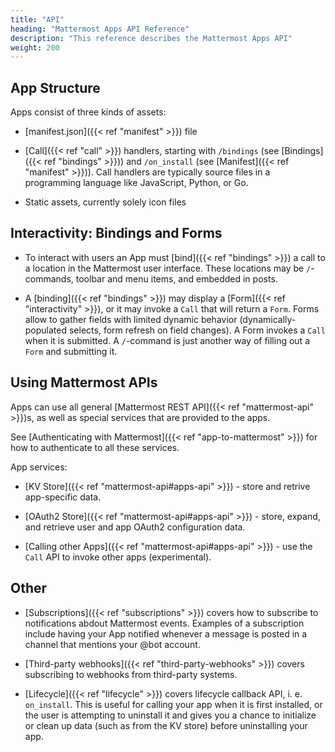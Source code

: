 ```yaml
---
title: "API"
heading: "Mattermost Apps API Reference"
description: "This reference describes the Mattermost Apps API"
weight: 200
---
```


## App Structure

Apps consist of three kinds of assets:

- [manifest.json]({{< ref "manifest" >}}) file

- [Call]({{< ref "call" >}}) handlers, starting with `/bindings` (see
  [Bindings]({{< ref "bindings" >}})) and `/on_install` (see
  [Manifest]({{< ref "manifest" >}})). Call handlers are typically source files
  in a programming language like JavaScript, Python, or Go.

- Static assets, currently solely icon files

## Interactivity: Bindings and Forms

- To interact with users an App must [bind]({{< ref "bindings" >}}) a call to a
  location in the Mattermost user interface. These locations may be
  `/`-commands, toolbar and menu items, and embedded in posts.

- A [binding]({{< ref "bindings" >}}) may display a [Form]({{< ref
  "interactivity" >}}), or it may invoke a `Call` that will return a `Form`.
  Forms allow to gather fields with limited dynamic behavior
  (dynamically-populated selects, form refresh on field changes). A Form invokes
  a `Call` when it is submitted. A `/`-command is just another way of filling
  out a `Form` and submitting it.

## Using Mattermost APIs

Apps can use all general [Mattermost REST API]({{< ref "mattermost-api" >}})s,
as well as special services that are provided to the apps.

See [Authenticating with Mattermost]({{< ref "app-to-mattermost" >}}) for how
to authenticate to all these services.

App services:

- [KV Store]({{< ref "mattermost-api#apps-api" >}}) - store and retrive app-specific data.

- [OAuth2 Store]({{< ref "mattermost-api#apps-api" >}}) - store, expand, and retrieve user and
  app OAuth2 configuration data.

- [Calling other Apps]({{< ref "mattermost-api#apps-api" >}}) - use the `Call` API to invoke
  other apps (experimental).

## Other

- [Subscriptions]({{< ref "subscriptions" >}}) covers how to subscribe to
  notifications abdout Mattermost events. Examples of a subscription include having your App notified whenever a message is posted in a channel that mentions your @bot account.

- [Third-party webhooks]({{< ref "third-party-webhooks" >}}) covers subscribing to
  webhooks from third-party systems.

- [Lifecycle]({{< ref "lifecycle" >}}) covers lifecycle callback API, i. e.
  `on_install`. This is useful for calling your app when it is first installed, or the user is attempting to uninstall it and gives you a chance to initialize or clean up data (such as from the KV store) before uninstalling your app.
  